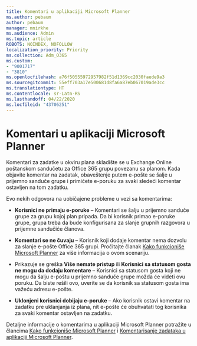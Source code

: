 ```yaml
---
title: Komentari u aplikaciji Microsoft Planner
ms.author: pebaum
author: pebaum
manager: mnirkhe
ms.audience: Admin
ms.topic: article
ROBOTS: NOINDEX, NOFOLLOW
localization_priority: Priority
ms.collection: Adm_O365
ms.custom:
- "9001717"
- "3810"
ms.openlocfilehash: a76f50555972957982f51d1369cc2030faede9a3
ms.sourcegitcommit: 55eff703a17e500681d8fa6a87eb067019ade3cc
ms.translationtype: HT
ms.contentlocale: sr-Latn-RS
ms.lasthandoff: 04/22/2020
ms.locfileid: "43706251"
---
```

# <a name="comments-in-microsoft-planner"></a>Komentari u aplikaciji Microsoft Planner

Komentari za zadatke u okviru plana skladište se u Exchange Online poštanskom sandučetu za Office 365 grupu povezanu sa planom.  Kada objavite komentar na zadatak, obaveštenje putem e-pošte se šalje u prijemno sanduče grupe i primićete e-poruku za svaki sledeći komentar ostavljen na tom zadatku.

Evo nekih odgovora na uobičajene probleme u vezi sa komentarima:

- **Korisnici ne primaju e-poruke** – Komentari se šalju u prijemno sanduče grupe za grupu kojoj plan pripada. Da bi korisnik primao e-poruke grupe, grupa treba da bude konfigurisana za slanje grupnih razgovora u prijemne sandučiće članova.

- **Komentari se ne čuvaju** – Korisnik koji dodaje komentar nema dozvolu za slanje e-pošte Office 365 grupi. Pročitajte članak [Kako funkcioniše Microsoft Planner](https://techcommunity.microsoft.com/t5/planner-blog/how-microsoft-planner-works/ba-p/1214736) za više informacija o ovom scenariju.

- Prikazuje se greška **Više nemate pristup** ili **Korisnici sa statusom gosta ne mogu da dodaju komentare** – Korisnici sa statusom gosta koji ne mogu da šalju e-poštu u prijemno sanduče grupe možda će videti ovu poruku. Da biste rešili ovo, uverite se da korisnik sa statusom gosta ima važeću adresu e-pošte.

- **Uklonjeni korisnici dobijaju e-poruke** – Ako korisnik ostavi komentar na zadatku pre uklanjanja iz plana, nit e-pošte će obuhvatati tog korisnika za svaki komentar ostavljen na zadatku.

Detaljne informacije o komentarima u aplikaciji Microsoft Planner potražite u člancima [Kako funkcioniše Microsoft Planner](https://techcommunity.microsoft.com/t5/planner-blog/how-microsoft-planner-works/ba-p/1214736) i [Komentarisanje zadataka u aplikaciji Microsoft Planner](https://support.microsoft.com/office/comment-on-tasks-in-microsoft-planner-fd4aedde-7785-4cd0-96ee-122fbc9140e1).
